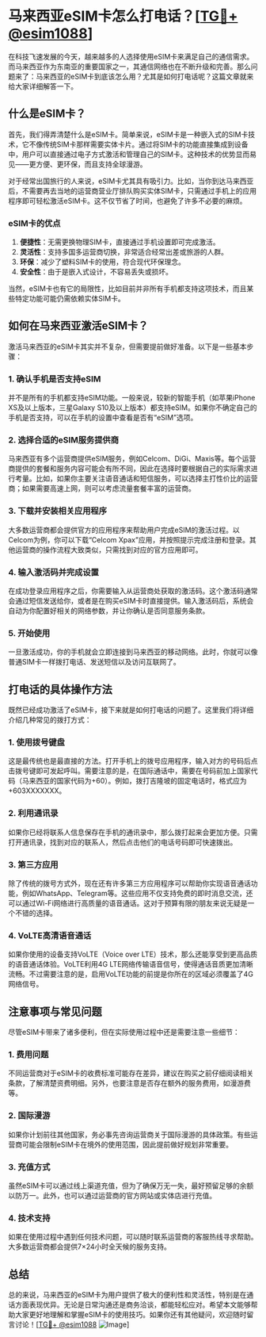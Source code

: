 # 马来西亚eSIM卡怎么打电话？[[TG💪+ @esim1088](https://t.me/s/esim1088)]

在科技飞速发展的今天，越来越多的人选择使用eSIM卡来满足自己的通信需求。而马来西亚作为东南亚的重要国家之一，其通信网络也在不断升级和完善。那么问题来了：马来西亚的eSIM卡到底该怎么用？尤其是如何打电话呢？这篇文章就来给大家详细解答一下。

## 什么是eSIM卡？

首先，我们得弄清楚什么是eSIM卡。简单来说，eSIM卡是一种嵌入式的SIM卡技术，它不像传统SIM卡那样需要实体卡片。通过将SIM卡的功能直接集成到设备中，用户可以直接通过电子方式激活和管理自己的SIM卡。这种技术的优势显而易见——更方便、更环保，而且支持全球漫游。

对于经常出国旅行的人来说，eSIM卡尤其具有吸引力。比如，当你到达马来西亚后，不需要再去当地的运营商营业厅排队购买实体SIM卡，只需通过手机上的应用程序即可轻松激活eSIM卡。这不仅节省了时间，也避免了许多不必要的麻烦。

### eSIM卡的优点

1. **便捷性**：无需更换物理SIM卡，直接通过手机设置即可完成激活。
2. **灵活性**：支持多国多运营商切换，非常适合经常出差或旅游的人群。
3. **环保**：减少了塑料SIM卡的使用，符合现代环保理念。
4. **安全性**：由于是嵌入式设计，不容易丢失或损坏。

当然，eSIM卡也有它的局限性，比如目前并非所有手机都支持这项技术，而且某些特定功能可能仍需依赖实体SIM卡。

## 如何在马来西亚激活eSIM卡？

激活马来西亚的eSIM卡其实并不复杂，但需要提前做好准备。以下是一些基本步骤：

### 1. 确认手机是否支持eSIM

并不是所有的手机都支持eSIM功能。一般来说，较新的智能手机（如苹果iPhone XS及以上版本，三星Galaxy S10及以上版本）都支持eSIM。如果你不确定自己的手机是否支持，可以在手机的设置中查看是否有“eSIM”选项。

### 2. 选择合适的eSIM服务提供商

马来西亚有多个运营商提供eSIM服务，例如Celcom、DiGi、Maxis等。每个运营商提供的套餐和服务内容可能会有所不同，因此在选择时要根据自己的实际需求进行考量。比如，如果你主要关注语音通话和短信服务，可以选择主打性价比的运营商；如果需要高速上网，则可以考虑流量套餐丰富的运营商。

### 3. 下载并安装相关应用程序

大多数运营商都会提供官方的应用程序来帮助用户完成eSIM的激活过程。以Celcom为例，你可以下载“Celcom Xpax”应用，并按照提示完成注册和登录。其他运营商的操作流程大致类似，只需找到对应的官方应用即可。

### 4. 输入激活码并完成设置

在成功登录应用程序之后，你需要输入从运营商处获取的激活码。这个激活码通常会通过短信发送给你，或者是在购买eSIM卡时直接提供。输入激活码后，系统会自动为你配置好相关的网络参数，并让你确认是否同意服务条款。

### 5. 开始使用

一旦激活成功，你的手机就会立即连接到马来西亚的移动网络。此时，你就可以像普通SIM卡一样拨打电话、发送短信以及访问互联网了。

## 打电话的具体操作方法

既然已经成功激活了eSIM卡，接下来就是如何打电话的问题了。这里我们将详细介绍几种常见的拨打方式：

### 1. 使用拨号键盘

这是最传统也是最直接的方法。打开手机上的拨号应用程序，输入对方的号码后点击拨号键即可发起呼叫。需要注意的是，在国际通话中，需要在号码前加上国家代码（马来西亚的国家代码为+60）。例如，拨打吉隆坡的固定电话时，格式应为+603XXXXXXX。

### 2. 利用通讯录

如果你已经将联系人信息保存在手机的通讯录中，那么拨打起来会更加方便。只需打开通讯录，找到对应的联系人，然后点击他们的电话号码即可快速拨出。

### 3. 第三方应用

除了传统的拨号方式外，现在还有许多第三方应用程序可以帮助你实现语音通话功能，例如WhatsApp、Telegram等。这些应用不仅支持免费的即时消息交流，还可以通过Wi-Fi网络进行高质量的语音通话。这对于预算有限的朋友来说无疑是一个不错的选择。

### 4. VoLTE高清语音通话

如果你使用的设备支持VoLTE（Voice over LTE）技术，那么还能享受到更高品质的语音通话体验。VoLTE利用4G LTE网络传输语音信号，使得通话音质更加清晰流畅。不过需要注意的是，启用VoLTE功能的前提是你所在的区域必须覆盖了4G网络信号。

## 注意事项与常见问题

尽管eSIM卡带来了诸多便利，但在实际使用过程中还是需要注意一些细节：

### 1. 费用问题

不同运营商对于eSIM卡的收费标准可能存在差异，建议在购买之前仔细阅读相关条款，了解清楚资费明细。另外，也要注意是否存在额外的服务费用，如漫游费等。

### 2. 国际漫游

如果你计划前往其他国家，务必事先咨询运营商关于国际漫游的具体政策。有些运营商可能会限制eSIM卡在境外的使用范围，因此提前做好规划非常重要。

### 3. 充值方式

虽然eSIM卡可以通过线上渠道充值，但为了确保万无一失，最好预留足够的余额以防万一。此外，也可以通过运营商的官方网站或实体店进行充值。

### 4. 技术支持

如果在使用过程中遇到任何技术问题，可以随时联系运营商的客服热线寻求帮助。大多数运营商都会提供7×24小时全天候的服务支持。

## 总结

总的来说，马来西亚的eSIM卡为用户提供了极大的便利性和灵活性，特别是在通话方面表现优异。无论是日常沟通还是商务洽谈，都能轻松应对。希望本文能够帮助大家更好地理解和掌握eSIM卡的使用技巧。如果你还有其他疑问，欢迎随时留言讨论！[[TG💪+ @esim1088](https://t.me/s/esim1088) ![Image](https://i.postimg.cc/4NQfJmqS/Snipaste-2025-05-13-00-14-12.png)]